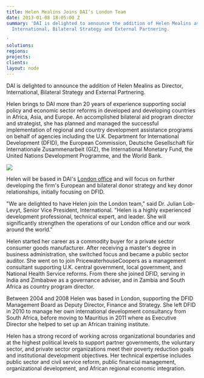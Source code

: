 ```yaml
---
title: Helen Mealins Joins DAI’s London Team
date: 2013-01-08 18:05:00 Z
summary: 'DAI is delighted to announce the addition of Helen Mealins as Director,
  International, Bilateral Strategy and External Partnering.

'
solutions: 
regions: 
projects: 
clients: 
layout: node
---
```


DAI is delighted to announce the addition of Helen Mealins as Director, International, Bilateral Strategy and External Partnering.

Helen brings to DAI more than 20 years of experience supporting social policy and economic sector reforms in developed and developing countries in Africa, Asia, and Europe. An accomplished bilateral aid program director and strategist, she has planned and managed the successful implementation of regional and country development assistance programs on behalf of agencies including the U.K. Department for International Development (DFID), the European Commission, Deutsche Gesellschaft für Internationale Zusammenarbeit (GIZ), the International Monetary Fund, the United Nations Development Programme, and the World Bank.

![][1]

Helen will be based in DAI's [London office][2] and will focus on further developing the firm's European and bilateral donor strategy and key donor relationships, initially focusing on DFID.

"We are delighted to have Helen join the London team," said Dr. Julian Lob-Levyt, Senior Vice President, International. "Helen is a highly experienced development professional, technical expert, and leader. She will significantly strengthen the operations of our London office and our work around the world."

Helen started her career as a commodity buyer for a private sector consumer goods manufacturer. After receiving a master's degree in business administration, she switched focus and became a public sector auditor. She went on to join PricewaterhouseCoopers as a management consultant supporting U.K. central government, local government, and National Health Service reforms. From there she joined DFID, serving in India and Zimbabwe as a governance adviser, and in Zambia and South Africa as country program director.

Between 2004 and 2008 Helen was based in London, supporting the DFID Management Board as Deputy Director, Finance and Strategy. She left DFID in 2010 to manage her own international development consultancy from South Africa, before moving to Mauritius in 2011 where as Executive Director she helped to set up an African training institute.

Helen has a strong record of working across organizational boundaries and at the highest political levels to support partner governments, the voluntary sector, and private sector organizations meet their poverty reduction goals and institutional development objectives. Her technical expertise includes public sector and civil service reform, public financial management, organizational development, and African regional economic integration.

[1]: https://assetify-dai.com/news/HelenMealins_0.JPG
[2]: http://localhost:3000/who-we-are/global-reach/the-united-kingdom
